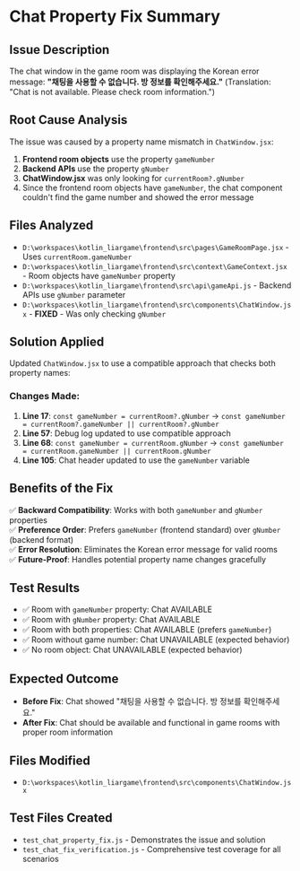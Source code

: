 # Chat Property Fix Summary

## Issue Description
The chat window in the game room was displaying the Korean error message:
**"채팅을 사용할 수 없습니다. 방 정보를 확인해주세요."** (Translation: "Chat is not available. Please check room information.")

## Root Cause Analysis
The issue was caused by a property name mismatch in `ChatWindow.jsx`:

1. **Frontend room objects** use the property `gameNumber`
2. **Backend APIs** use the property `gNumber` 
3. **ChatWindow.jsx** was only looking for `currentRoom?.gNumber`
4. Since the frontend room objects have `gameNumber`, the chat component couldn't find the game number and showed the error message

## Files Analyzed
- `D:\workspaces\kotlin_liargame\frontend\src\pages\GameRoomPage.jsx` - Uses `currentRoom.gameNumber`
- `D:\workspaces\kotlin_liargame\frontend\src\context\GameContext.jsx` - Room objects have `gameNumber` property
- `D:\workspaces\kotlin_liargame\frontend\src\api\gameApi.js` - Backend APIs use `gNumber` parameter
- `D:\workspaces\kotlin_liargame\frontend\src\components\ChatWindow.jsx` - **FIXED** - Was only checking `gNumber`

## Solution Applied
Updated `ChatWindow.jsx` to use a compatible approach that checks both property names:

### Changes Made:
1. **Line 17**: `const gameNumber = currentRoom?.gNumber` → `const gameNumber = currentRoom?.gameNumber || currentRoom?.gNumber`
2. **Line 57**: Debug log updated to use compatible approach
3. **Line 68**: `const gameNumber = currentRoom.gNumber` → `const gameNumber = currentRoom.gameNumber || currentRoom.gNumber`
4. **Line 105**: Chat header updated to use the `gameNumber` variable

## Benefits of the Fix
✅ **Backward Compatibility**: Works with both `gameNumber` and `gNumber` properties  
✅ **Preference Order**: Prefers `gameNumber` (frontend standard) over `gNumber` (backend format)  
✅ **Error Resolution**: Eliminates the Korean error message for valid rooms  
✅ **Future-Proof**: Handles potential property name changes gracefully  

## Test Results
- ✅ Room with `gameNumber` property: Chat AVAILABLE
- ✅ Room with `gNumber` property: Chat AVAILABLE  
- ✅ Room with both properties: Chat AVAILABLE (prefers `gameNumber`)
- ✅ Room without game number: Chat UNAVAILABLE (expected behavior)
- ✅ No room object: Chat UNAVAILABLE (expected behavior)

## Expected Outcome
- **Before Fix**: Chat showed "채팅을 사용할 수 없습니다. 방 정보를 확인해주세요."
- **After Fix**: Chat should be available and functional in game rooms with proper room information

## Files Modified
- `D:\workspaces\kotlin_liargame\frontend\src\components\ChatWindow.jsx`

## Test Files Created
- `test_chat_property_fix.js` - Demonstrates the issue and solution
- `test_chat_fix_verification.js` - Comprehensive test coverage for all scenarios